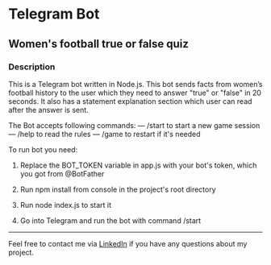 # Telegram Bot
## Women's football true or false quiz

### Description
This is a Telegram bot written in Node.js. This bot sends facts from women’s football history to the user which they need to answer "true" or "false" in 20 seconds. It also has a statement explanation section which user can read after the answer is sent.

The Bot accepts following commands:
— /start to start a new game session
— /help to read the rules
— /game to restart if it's needed

To run bot you need:

1. Replace the BOT_TOKEN variable in app.js with your bot's token, which you got from @BotFather

2. Run npm install from console in the project's root directory

3. Run node index.js to start it

4. Go into Telegram and run the bot with command /start

***

Feel free to contact me via [LinkedIn](https://www.linkedin.com/in/kriseldzarova/) if you have any questions about my project.
